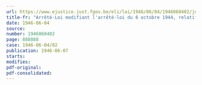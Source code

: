 ```yaml
---
url: https://www.ejustice.just.fgov.be/eli/loi/1946/06/04/1946060402/justel
title-fr: "Arrêté-Loi modifiant l'arrêté-loi du 6 octobre 1944, relatif à la déclaration des avoirs en or et en monnaies étrangères, des biens situés à l'étranger et des valeurs sur l'étranger"
date: 1946-06-04
source:
number: 1946060402
page: 888888
case: 1946-06-04/02
publication: 1946-06-07
starts:
modifies:
pdf-original:
pdf-consolidated:
---
```


